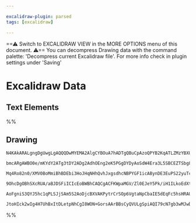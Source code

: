 ```yaml
---

excalidraw-plugin: parsed
tags: [excalidraw]

---
```

==⚠  Switch to EXCALIDRAW VIEW in the MORE OPTIONS menu of this document. ⚠== You can decompress Drawing data with the command palette: 'Decompress current Excalidraw file'. For more info check in plugin settings under 'Saving'


# Excalidraw Data
## Text Elements
%%
## Drawing
```compressed-json
N4KAkARALgngDgUwgLgAQQQDwMYEMA2AlgCYBOuA7hADTgQBuCpAzoQPYB2KqATLZMzYBXUtiRoIACyhQ4zZAHoFAc0JRJQgEYA6bGwC2CgF7N6hbEcK4OCtptbErHALRY8RMpWdx8Q1TdIEfARcZgRmBShcZQUebTiAZho6IIR9BA4oZm4AbXAwUDAiiBJuCABZNgBpAAkAUTYABkbiegAxABkajoBWAGtmAFUARwBxACVkoshYRDKAM3J0qeLM

bmcARgAWBO0e/mKYdY2ATg3tDY2ADg2AdhOEng2eK5PGgDYDyAoSdW4Era3L5SBCEZTSbg8W5bPbA6zKYLcRrA5hQUhsPoIADCbHwbFIZQAxJoSStIJpcNg+sp0UIOMQcXiCRI0dZmHBcIFMmSIPNCPh8ABlWCIiSCDw81HozEAdV+kkhKLRGIQwpgovQ4tKwNp4I44WyaGR+UgbA52DURzQG2awJpwjgAEliIbUDkALrAxa4dLO7gcIQC4GEelY

Mq4Ro82n0/XMV0BoMmiBhBDEbi3HoJHqNHhQvhJxgsdhcNBPYGF1icABynDE3EuPS22yuTc+ScIzAAIqkoKnuGihAhgZphPS6sF0pl44H8MChHBiLhe2nrbc7glbrceFtGrcEhtgUQOH1/TPD2wqX20PMCGFgdghKiDJ2l7huIVpryltjcfj3ybiilFUiU7LZQNAslij5AUiQAQU7eD4MgyAOB9H8mSJW5YKwrCIAAgBfE18OBVDljQBN8HyQiwE

9OhcDgOBhSXcRUA/aBJDSFiICIcEoBWBhCAQCgACFKWpaMGV/Zl0EJeY5Pk/iH1ILkoEdXt9GFaV0L/CRCQ2BB9P0xSRBUtS0lEql7TpSSMJZcgOHZTkMj4g4ICU0z1LafkhRFLitTTVz3OcsyNOVWV5UVfI3JM4L1M0lU1Q1ZNcW1KKgsyELxmEPUDXrQKYoy9SAHlzUtetbTSgrVM8zgoDaH1+StVAD0q5TYrSNpasFQgjBYnhjWKdLqrSAAVL

AoFgniS3QYJ5hc1qPLSJjSAm5S2AoDjcBXVAKPytrCrSOp6VgtaNpCbaIE5dEqFc5hsHRAUAA1uHeE420A+7cXwABNf4W20E4niuDNXKMNgDH/T96AIQd6yovbFv0LLrNjV0IAk/iaRIbretPRNiixmydNYpNhNxC7CSxE4qapto2h5cYEGUQNOSJOpO3Z9m6bwopiIW5z4sxEqoGLad8cgOBAjMYRmFGUhsZ6ljdqi710kZ0N5Y4ZRIeKDJcE0Y

JtoHIck2wIg4H7UhBxItDLetpNhCgI8WON+GorsAArBBsCyQVULgSpiAQI79cN7gb3wMJwD5yBoPCd9CPwoA
```
%%
